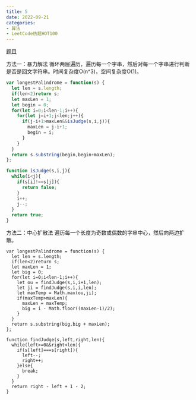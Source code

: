 ```yaml
---
title: 5
date: 2022-09-21
categories: 
- 算法
- LeetCode热题HOT100
---
```


[题目](https://leetcode.cn/problems/longest-palindromic-substring/)

方法一：暴力解法
循环两层遍历，遍历每一个字串，然后对每一个字串进行判断是否是回文字符串。时间复杂度O(n^3)，空间复杂度O(1)。
```js
var longestPalindrome = function(s) {
  let len = s.length;
  if(len<2)return s;
  let maxLen = 1;
  let begin = 0;
  for(let i=0;i<len-1;i++){
    for(let j=i+1;j<len;j++){
      if(j-i+1>maxLen&&isJudge(s,i,j)){
        maxLen = j-i+1;
        begin = i;
      }
    }
  }
  return s.substring(begin,begin+maxLen);
};

function isJudge(s,i,j){
  while(i<j){
    if(s[i]!==s[j]){
      return false;
    }
    i++;
    j--;
  }
  return true;
}
```

方法二：中心扩散法
遍历每一个长度为奇数或偶数的字串中心，然后向两边扩散。
```
var longestPalindrome = function(s) {
  let len = s.length;
  if(len<2)return s;
  let maxLen = 1;
  let big = 0;
  for(let i=0;i<len-1;i++){
    let ou = findJudge(s,i,i+1,len);
    let ji = findJudge(s,i,i,len);
    let maxTemp = Math.max(ou,ji);
    if(maxTemp>maxLen){
      maxLen = maxTemp;
      big = i - Math.floor((maxLen-1)/2);
    }
  }
  return s.substring(big,big + maxLen);
};

function findJudge(s,left,right,len){
  while(left>=0&&right<len){
    if(s[left]===s[right]){
      left--;
      right++;
    }else{
      break;
    }
  }
  return right - left + 1 - 2;
}
```


